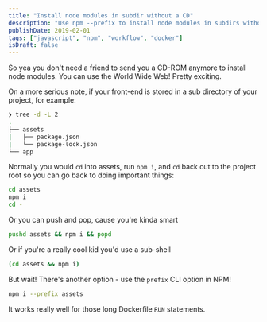 ```yaml
---
title: "Install node modules in subdir without a CD"
description: "Use npm --prefix to install node modules in subdirs without cd, perfect for Dockerfiles and automation."
publishDate: 2019-02-01
tags: ["javascript", "npm", "workflow", "docker"]
isDraft: false
---
```


So yea you don't need a friend to send you a CD-ROM anymore to install node modules. You can use the World Wide Web! Pretty exciting.

On a more serious note, if your front-end is stored in a sub directory of your project, for example:

```bash
❯ tree -d -L 2
.
├── assets
|   ├── package.json
|   └── package-lock.json
└── app
```


Normally you would `cd` into assets, run `npm i`, and `cd` back out to the project root so you can go back to doing important things:

```bash
cd assets
npm i
cd -
```

Or you can push and pop, cause you're kinda smart 

```bash
pushd assets && npm i && popd
```

Or if you're a really cool kid you'd use a sub-shell 

```bash
(cd assets && npm i)
```

But wait! There's another option - use the `prefix` CLI option in NPM!

```bash
npm i --prefix assets
```

It works really well for those long Dockerfile `RUN` statements.